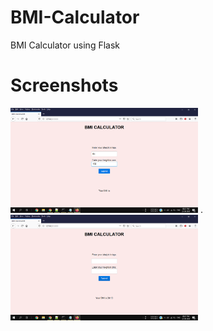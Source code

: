 # BMI-Calculator

BMI Calculator using Flask

# Screenshots

<img src="Screenshots/before.png" width="300">   .   <img src="Screenshots/after.png" width="300">


